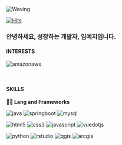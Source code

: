 ![Waving](https://capsule-render.vercel.app/api?type=waving&height=200&text=%20Zoom%20In,%20Image%20World!&fontAlign=40&fontAlignY=40&color=gradient)

[![Hits](https://hits.seeyoufarm.com/api/count/incr/badge.svg?url=https%3A%2F%2Fgithub.com%2Fimage00%2Fhit-counter&count_bg=%23DC4DC3&title_bg=%23555555&icon=&icon_color=%23E7E7E7&title=hits&edge_flat=false)](https://hits.seeyoufarm.com)

### 안녕하세요, 성장하는 개발자, 임예지입니다.

#### INTERESTS

![amazonaws](https://img.shields.io/badge/amazonaws-232F3E.svg?&style=for-the-badge&logo=amazonaws&logoColor=white)

<br />

#### SKILLS

**🧑‍💻 Lang and Frameworks**
<!-- Oracle의 요청으로 Java 로고가 Simple Icons에서 삭제되었기에 대신 OpenJDK의 로고를 사용 -->
![java](https://img.shields.io/badge/java-ffffff.svg?&style=for-the-badge&logo=openjdk&logoColor=black)
![springboot](https://img.shields.io/badge/springboot-6DB33F.svg?&style=for-the-badge&logo=springboot&logoColor=white)
![mysql](https://img.shields.io/badge/mysql-4479A1.svg?&style=for-the-badge&logo=mysql&logoColor=white)

![html5](https://img.shields.io/badge/html5-E34F26.svg?&style=for-the-badge&logo=html5&logoColor=white)
![css3](https://img.shields.io/badge/css3-1572B6.svg?&style=for-the-badge&logo=css3&logoColor=white)
![javascript](https://img.shields.io/badge/javascript-F7DF1E.svg?&style=for-the-badge&logo=javascript&logoColor=white)
![vuedotjs](https://img.shields.io/badge/vue.js-4FC08D.svg?&style=for-the-badge&logo=vuedotjs&logoColor=white)

![python](https://img.shields.io/badge/python-3776AB.svg?&style=for-the-badge&logo=python&logoColor=white)
![rstudio](https://img.shields.io/badge/rstudio-75AADB.svg?&style=for-the-badge&logo=rstudio&logoColor=white)
![qgis](https://img.shields.io/badge/qgis-589632.svg?&style=for-the-badge&logo=qgis&logoColor=white)
![arcgis](https://img.shields.io/badge/arcgis-2C7AC3.svg?&style=for-the-badge&logo=arcgis&logoColor=white)



<br />

<!-- ### 🚌 Top Langs & Algorithm

![Top Langs](https://github-readme-stats.vercel.app/api/top-langs/?username=image00&layout=compact)

[![Solved.ac
프로필](http://mazassumnida.wtf/api/v2/generate_badge?boj=imkj00)](https://solved.ac/profile/imkj00)
![image00's GitHub stats](https://github-readme-stats.vercel.app/api?username=image00&show_icons=true&theme=transparent)

<br />
-->

<!--
**image00/image00** is a ✨ _special_ ✨ repository because its `README.md` (this file) appears on your GitHub profile.

Here are some ideas to get you started:

- 🔭 I’m currently working on ...
- 🌱 I’m currently learning ...
- 👯 I’m looking to collaborate on ...
- 🤔 I’m looking for help with ...
- 💬 Ask me about ...
- 📫 How to reach me: ...
- 😄 Pronouns: ...
- ⚡ Fun fact: ...
-->
